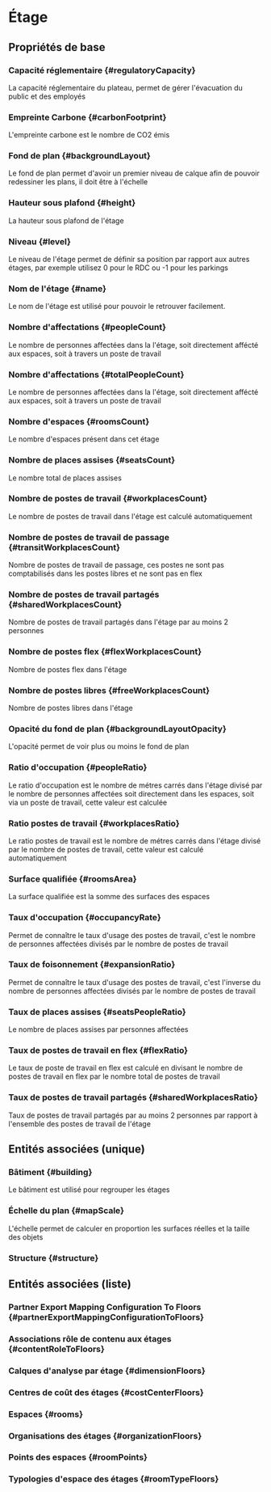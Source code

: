# Étage
<!--- THIS FILE IS GENERATED PLEASE DO NOT EDIT IT DIRECTLY --->



## Propriétés de base

### Capacité réglementaire {#regulatoryCapacity}
        
La capacité réglementaire du plateau, permet de gérer l'évacuation du public et des employés
### Empreinte Carbone {#carbonFootprint}
        
L'empreinte carbone est le nombre de CO2 émis
### Fond de plan {#backgroundLayout}
        
Le fond de plan permet d'avoir un premier niveau de calque afin de pouvoir redessiner les plans, il doit être à l'échelle
### Hauteur sous plafond {#height}
        
La hauteur sous plafond de l'étage
### Niveau {#level}
        
Le niveau de l'étage permet de définir sa position par rapport aux autres étages, par exemple utilisez 0 pour le RDC ou -1 pour les parkings
### Nom de l'étage {#name}
        
Le nom de l'étage est utilisé pour pouvoir le retrouver facilement.
### Nombre d'affectations {#peopleCount}
        
Le nombre de personnes affectées dans la l'étage, soit directement affécté aux espaces, soit à travers un poste de travail
### Nombre d'affectations {#totalPeopleCount}
        
Le nombre de personnes affectées dans la l'étage, soit directement affécté aux espaces, soit à travers un poste de travail
### Nombre d'espaces {#roomsCount}
        
Le nombre d'espaces présent dans cet étage
### Nombre de places assises {#seatsCount}
        
Le nombre total de places assises
### Nombre de postes de travail {#workplacesCount}
        
Le nombre de postes de travail dans l'étage est calculé automatiquement
### Nombre de postes de travail de passage {#transitWorkplacesCount}
        
Nombre de postes de travail de passage, ces postes ne sont pas comptabilisés dans les postes libres et ne sont pas en flex
### Nombre de postes de travail partagés {#sharedWorkplacesCount}
        
Nombre de postes de travail partagés dans l'étage par au moins 2 personnes
### Nombre de postes flex {#flexWorkplacesCount}
        
Nombre de postes flex dans l'étage
### Nombre de postes libres {#freeWorkplacesCount}
        
Nombre de postes libres dans l'étage
### Opacité du fond de plan {#backgroundLayoutOpacity}
        
L'opacité permet de voir plus ou moins le fond de plan
### Ratio d'occupation {#peopleRatio}
        
Le ratio d'occupation est le nombre de métres carrés dans l'étage divisé par le nombre de personnes affectées soit directement dans les espaces, soit via un poste de travail, cette valeur est calculée
### Ratio postes de travail {#workplacesRatio}
        
Le ratio postes de travail est le nombre de métres carrés dans l'étage divisé par le nombre de postes de travail, cette valeur est calculé automatiquement
### Surface qualifiée {#roomsArea}
        
La surface qualifiée est la somme des surfaces des espaces
### Taux d'occupation {#occupancyRate}
        
Permet de connaître le taux d'usage des postes de travail, c'est le nombre de personnes affectées divisés par le nombre de postes de travail
### Taux de foisonnement {#expansionRatio}
        
Permet de connaître le taux d'usage des postes de travail, c'est l'inverse du nombre de personnes affectées divisés par le nombre de postes de travail
### Taux de places assises {#seatsPeopleRatio}
        
Le nombre de places assises par personnes affectées
### Taux de postes de travail en flex {#flexRatio}
        
Le taux de poste de travail en flex est calculé en divisant le nombre de postes de travail en flex par le nombre total de postes de travail
### Taux de postes de travail partagés {#sharedWorkplacesRatio}
        
Taux de postes de travail partagés par au moins 2 personnes par rapport à l'ensemble des postes de travail de l'étage

## Entités associées (unique)

### Bâtiment {#building}
        
Le bâtiment est utilisé pour regrouper les étages
### Échelle du plan {#mapScale}
        
L'échelle permet de calculer en proportion les surfaces réelles et la taille des objets
### Structure {#structure}
        


## Entités associées (liste)

###  Partner Export Mapping Configuration To Floors {#partnerExportMappingConfigurationToFloors}
        

### Associations rôle de contenu aux étages {#contentRoleToFloors}
        

### Calques d'analyse par étage {#dimensionFloors}
        

### Centres de coût des étages {#costCenterFloors}
        

### Espaces {#rooms}
        

### Organisations des étages {#organizationFloors}
        

### Points des espaces {#roomPoints}
        

### Typologies d'espace des étages {#roomTypeFloors}
        




